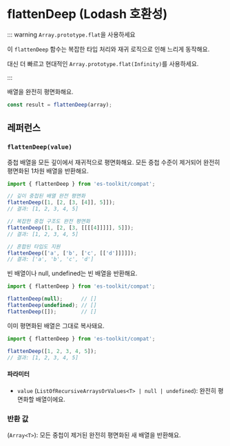 # flattenDeep (Lodash 호환성)

::: warning `Array.prototype.flat`을 사용하세요

이 `flattenDeep` 함수는 복잡한 타입 처리와 재귀 로직으로 인해 느리게 동작해요.

대신 더 빠르고 현대적인 `Array.prototype.flat(Infinity)`를 사용하세요.

:::

배열을 완전히 평면화해요.

```typescript
const result = flattenDeep(array);
```

## 레퍼런스

### `flattenDeep(value)`

중첩 배열을 모든 깊이에서 재귀적으로 평면화해요. 모든 중첩 수준이 제거되어 완전히 평면화된 1차원 배열을 반환해요.

```typescript
import { flattenDeep } from 'es-toolkit/compat';

// 깊이 중첩된 배열 완전 평면화
flattenDeep([1, [2, [3, [4]], 5]]);
// 결과: [1, 2, 3, 4, 5]

// 복잡한 중첩 구조도 완전 평면화
flattenDeep([1, [2, [3, [[[[4]]]]], 5]]);
// 결과: [1, 2, 3, 4, 5]

// 혼합된 타입도 지원
flattenDeep(['a', ['b', ['c', [['d']]]]]);
// 결과: ['a', 'b', 'c', 'd']
```

빈 배열이나 null, undefined는 빈 배열을 반환해요.

```typescript
import { flattenDeep } from 'es-toolkit/compat';

flattenDeep(null);      // []
flattenDeep(undefined); // []
flattenDeep([]);        // []
```

이미 평면화된 배열은 그대로 복사돼요.

```typescript
import { flattenDeep } from 'es-toolkit/compat';

flattenDeep([1, 2, 3, 4, 5]);
// 결과: [1, 2, 3, 4, 5]
```

#### 파라미터

- `value` (`ListOfRecursiveArraysOrValues<T> | null | undefined`): 완전히 평면화할 배열이에요.

### 반환 값

(`Array<T>`): 모든 중첩이 제거된 완전히 평면화된 새 배열을 반환해요.
